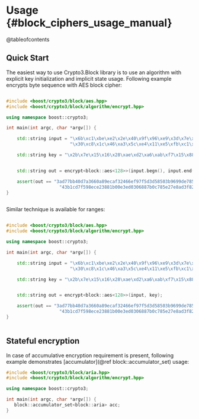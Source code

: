 # Usage {#block_ciphers_usage_manual}

@tableofcontents

## Quick Start

The easiest way to use Crypto3.Block library is to use an algorithm with explicit key initialization and
 implicit state usage. Following example encrypts byte sequence with AES block cipher:
 
```cpp

#include <boost/crypto3/block/aes.hpp>
#include <boost/crypto3/block/algorithm/encrypt.hpp>

using namespace boost::crypto3;

int main(int argc, char *argv[]) {

    std::string input = "\x6b\xc1\xbe\xe2\x2e\x40\x9f\x96\xe9\x3d\x7e\x11\x73\x93\x17\x2a\xae\x2d\x8a\x57\x1e\x03\xac\x9c\x9e\xb7\x6f\xac\x45\xaf\x8e\x51"
                        "\x30\xc8\x1c\x46\xa3\x5c\xe4\x11\xe5\xfb\xc1\x19\x1a\x0a\x52\xef\xf6\x9f\x24\x45\xdf\x4f\x9b\x17\xad\x2b\x41\x7b\xe6\x6c\x37\x10";

    std::string key = "\x2b\x7e\x15\x16\x28\xae\xd2\xa6\xab\xf7\x15\x88\x09\xcf\x4f\x3c";


    std::string out = encrypt<block::aes<128>>(input.begn(), input.end(), key);

    assert(out == "3ad77bb40d7a3660a89ecaf32466ef97f5d3d58503b9699de785895a96fdbaaf"
                    "43b1cd7f598ece23881b00e3ed0306887b0c785e27e8ad3f8223207104725dd4");
}
 
```

Similar technique is available for ranges:

```cpp

#include <boost/crypto3/block/aes.hpp>
#include <boost/crypto3/block/algorithm/encrypt.hpp>

using namespace boost::crypto3;

int main(int argc, char *argv[]) {

    std::string input = "\x6b\xc1\xbe\xe2\x2e\x40\x9f\x96\xe9\x3d\x7e\x11\x73\x93\x17\x2a\xae\x2d\x8a\x57\x1e\x03\xac\x9c\x9e\xb7\x6f\xac\x45\xaf\x8e\x51"
                        "\x30\xc8\x1c\x46\xa3\x5c\xe4\x11\xe5\xfb\xc1\x19\x1a\x0a\x52\xef\xf6\x9f\x24\x45\xdf\x4f\x9b\x17\xad\x2b\x41\x7b\xe6\x6c\x37\x10";

    std::string key = "\x2b\x7e\x15\x16\x28\xae\xd2\xa6\xab\xf7\x15\x88\x09\xcf\x4f\x3c";


    std::string out = encrypt<block::aes<128>>(input, key);

    assert(out == "3ad77bb40d7a3660a89ecaf32466ef97f5d3d58503b9699de785895a96fdbaaf"
                    "43b1cd7f598ece23881b00e3ed0306887b0c785e27e8ad3f8223207104725dd4");
}
 
```

## Stateful encryption

In case of accumulative encryption requirement is present, following example demonstrates 
[accumulator](@ref block::accumulator_set) usage:

```cpp
#include <boost/crypto3/block/aria.hpp>
#include <boost/crypto3/block/algorithm/encrypt.hpp>

using namespace boost::crypto3;

int main(int argc, char *argv[]) {
   block::accumulator_set<block::aria> acc;
}
```